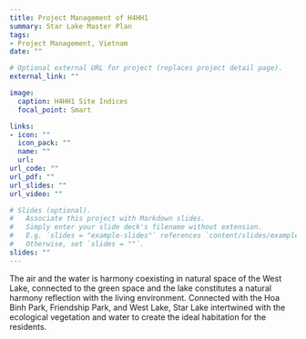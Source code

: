 ```yaml
---
title: Project Management of H4HH1 
summary: Star Lake Master Plan
tags:
- Project Management, Vietnam
date: ""

# Optional external URL for project (replaces project detail page).
external_link: ""

image:
  caption: H4HH1 Site Indices
  focal_point: Smart

links:
- icon: ""
  icon_pack: ""
  name: ""
  url: 
url_code: ""
url_pdf: ""
url_slides: ""
url_video: ""

# Slides (optional).
#   Associate this project with Markdown slides.
#   Simply enter your slide deck's filename without extension.
#   E.g. `slides = "example-slides"` references `content/slides/example-slides.md`.
#   Otherwise, set `slides = ""`.
slides: ""
---
```


The air and the water is harmony coexisting in natural space of the West Lake, connected to the green space and the lake constitutes a natural harmony reflection with the living environment. Connected with the Hoa Binh Park, Friendship Park, and West Lake, Star Lake intertwined with the ecological vegetation and water to create the ideal habitation for the residents.

